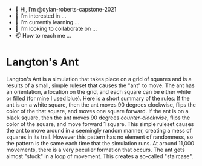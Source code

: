 - 👋 Hi, I’m @dylan-roberts-capstone-2021
- 👀 I’m interested in ...
- 🌱 I’m currently learning ...
- 💞️ I’m looking to collaborate on ...
- 📫 How to reach me ...

# Langton's Ant
Langton's Ant is a simulation that takes place on a grid of squares and is a results of a small, simple ruleset that causes the "ant" to move. The ant
has an orientation, a location on the grid, and each square can be either white or filled (for mine I used blue). Here is a short summary of the rules:
If the ant is on a white square, then the ant moves 90 degrees clockwise, flips the color of the that square, and moves one square forward.
If the ant is on a black square, then the ant moves 90 degrees *counter-clockwise*, flips the color of the square, and move forward 1 square.
This simple ruleset causes the ant to move around in a seemingly random manner, creating a mess of squares in its trail. However this pattern has no
element of randomness, so the pattern is the same each time that the simulation runs. At around 11,000 movements, there is a very peculier formation that
occurs. The ant gets almost "stuck" in a loop of movement. This creates a so-called "staircase".
